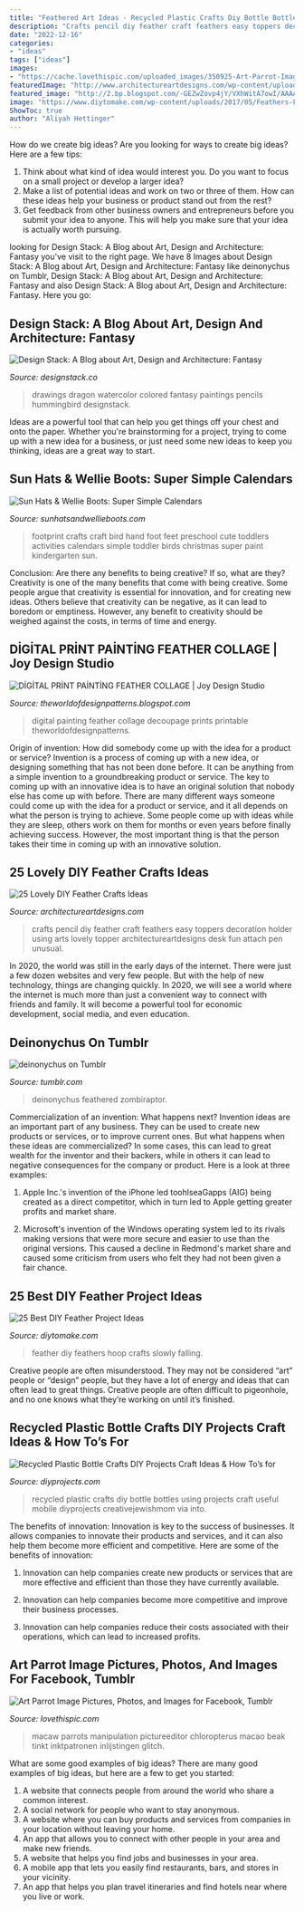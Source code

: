 ```yaml
---
title: "Feathered Art Ideas - Recycled Plastic Crafts Diy Bottle Bottles Using Projects Craft Useful Mobile Diyprojects Creativejewishmom Via Into"
description: "Crafts pencil diy feather craft feathers easy toppers decoration holder using arts lovely topper architectureartdesigns desk fun attach pen unusual"
date: "2022-12-16"
categories:
- "ideas"
tags: ["ideas"]
images:
- "https://cache.lovethispic.com/uploaded_images/350925-Art-Parrot-Image.jpg"
featuredImage: "http://www.architectureartdesigns.com/wp-content/uploads/2014/02/2418.jpg"
featured_image: "http://2.bp.blogspot.com/-GEZwZovp4jY/VXhWitA7owI/AAAAAAAAhMQ/C2pvCEzI84w/s1600/13-Hummingbird-Dragon-Katy-Lipscomb-Lucky978-Fantasy-Watercolor-Paintings-Colored-Pencils-Drawings-www-designstack-co.jpg"
image: "https://www.diytomake.com/wp-content/uploads/2017/05/Feathers-Falling-Slowly-Hoop.jpg"
ShowToc: true
author: "Aliyah Hettinger"
---
```



How do we create big ideas?
Are you looking for ways to create big ideas? Here are a few tips:
1. Think about what kind of idea would interest you. Do you want to focus on a small project or develop a larger idea?
2. Make a list of potential ideas and work on two or three of them. How can these ideas help your business or product stand out from the rest?
3. Get feedback from other business owners and entrepreneurs before you submit your idea to anyone. This will help you make sure that your idea is actually worth pursuing.

	

		
looking for Design Stack: A Blog about Art, Design and Architecture: Fantasy you've visit to the right page. We have 8 Images about Design Stack: A Blog about Art, Design and Architecture: Fantasy like deinonychus on Tumblr, Design Stack: A Blog about Art, Design and Architecture: Fantasy and also Design Stack: A Blog about Art, Design and Architecture: Fantasy. Here you go:
		
    
## Design Stack: A Blog About Art, Design And Architecture: Fantasy

<img loading=lazy src="http://2.bp.blogspot.com/-GEZwZovp4jY/VXhWitA7owI/AAAAAAAAhMQ/C2pvCEzI84w/s1600/13-Hummingbird-Dragon-Katy-Lipscomb-Lucky978-Fantasy-Watercolor-Paintings-Colored-Pencils-Drawings-www-designstack-co.jpg" onerror="this.onerror=null;this.src='https://tse1.mm.bing.net/th?id=OIP.QPauCWflehfGwkKGG6chPQHaKC&amp;pid=15.1';" alt="Design Stack: A Blog about Art, Design and Architecture: Fantasy">

_Source: designstack.co_

>drawings dragon watercolor colored fantasy paintings pencils hummingbird designstack. 

	

Ideas are a powerful tool that can help you get things off your chest and onto the paper. Whether you're brainstorming for a project, trying to come up with a new idea for a business, or just need some new ideas to keep you thinking, ideas are a great way to start.

    
## Sun Hats &amp; Wellie Boots: Super Simple Calendars

<img loading=lazy src="https://1.bp.blogspot.com/-qG8pBwS-LPo/ULSYBZ_pcRI/AAAAAAAAH4U/dMlA3uD2QW4/s640/penguin1.jpg" onerror="this.onerror=null;this.src='https://tse4.mm.bing.net/th?id=OIP.HLaWlOW-oRAZ0wQ0CJVX0wAAAA&amp;pid=15.1';" alt="Sun Hats &amp; Wellie Boots: Super Simple Calendars">

_Source: sunhatsandwellieboots.com_

>footprint crafts craft bird hand foot feet preschool cute toddlers activities calendars simple toddler birds christmas super paint kindergarten sun. 

	

Conclusion: Are there any benefits to being creative? If so, what are they?
Creativity is one of the many benefits that come with being creative. Some people argue that creativity is essential for innovation, and for creating new ideas. Others believe that creativity can be negative, as it can lead to boredom or emptiness. However, any benefit to creativity should be weighed against the costs, in terms of time and energy.

    
## DİGİTAL PRİNT PAİNTİNG FEATHER COLLAGE | Joy Design Studio

<img loading=lazy src="https://2.bp.blogspot.com/-weRIJFdmLAA/WArYNLDGLBI/AAAAAAAACwU/Q-YOy-RpnGEBKvol0Yb8eHMyPpu9o1VXACLcB/s1600/digital-print-feather-collage-painting-8.jpg" onerror="this.onerror=null;this.src='https://tse4.mm.bing.net/th?id=OIP.RIFsV0n_2Yby7tyML6v7LwHaMB&amp;pid=15.1';" alt="DİGİTAL PRİNT PAİNTİNG FEATHER COLLAGE | Joy Design Studio">

_Source: theworldofdesignpatterns.blogspot.com_

>digital painting feather collage decoupage prints printable theworldofdesignpatterns. 

	

Origin of invention: How did somebody come up with the idea for a product or service?
Invention is a process of coming up with a new idea, or designing something that has not been done before. It can be anything from a simple invention to a groundbreaking product or service. The key to coming up with an innovative idea is to have an original solution that nobody else has come up with before. There are many different ways someone could come up with the idea for a product or service, and it all depends on what the person is trying to achieve. Some people come up with ideas while they are sleep, others work on them for months or even years before finally achieving success. However, the most important thing is that the person takes their time in coming up with an innovative solution.

    
## 25 Lovely DIY Feather Crafts Ideas

<img loading=lazy src="http://www.architectureartdesigns.com/wp-content/uploads/2014/02/2418.jpg" onerror="this.onerror=null;this.src='https://tse2.mm.bing.net/th?id=OIP.hwtXs4gLMHzkvYkEBVvr9AHaJ3&amp;pid=15.1';" alt="25 Lovely DIY Feather Crafts Ideas">

_Source: architectureartdesigns.com_

>crafts pencil diy feather craft feathers easy toppers decoration holder using arts lovely topper architectureartdesigns desk fun attach pen unusual. 

	

In 2020, the world was still in the early days of the internet. There were just a few dozen websites and very few people. But with the help of new technology, things are changing quickly. In 2020, we will see a world where the internet is much more than just a convenient way to connect with friends and family. It will become a powerful tool for economic development, social media, and even education.

    
## Deinonychus On Tumblr

<img loading=lazy src="https://78.media.tumblr.com/603a71a8544bded9acf05dbec8523fcd/tumblr_nfw0i0V8Z21r1rorbo1_500.jpg" onerror="this.onerror=null;this.src='https://tse3.mm.bing.net/th?id=OIP.NUM9m2m0YDmCGI_N33rW_wHaDx&amp;pid=15.1';" alt="deinonychus on Tumblr">

_Source: tumblr.com_

>deinonychus feathered zombiraptor. 

	

Commercialization of an invention: What happens next?
Invention ideas are an important part of any business. They can be used to create new products or services, or to improve current ones. But what happens when these ideas are commercialized? In some cases, this can lead to great wealth for the inventor and their backers, while in others it can lead to negative consequences for the company or product. Here is a look at three examples:
1. Apple Inc.'s invention of the iPhone led toohlseaGapps (AIG) being created as a direct competitor, which in turn led to Apple getting greater profits and market share.

2. Microsoft's invention of the Windows operating system led to its rivals making versions that were more secure and easier to use than the original versions. This caused a decline in Redmond's market share and caused some criticism from users who felt they had not been given a fair chance.

    
## 25 Best DIY Feather Project Ideas

<img loading=lazy src="https://www.diytomake.com/wp-content/uploads/2017/05/Feathers-Falling-Slowly-Hoop.jpg" onerror="this.onerror=null;this.src='https://tse2.mm.bing.net/th?id=OIP.0nPDOnfROaYZmeKTm1hplgHaIj&amp;pid=15.1';" alt="25 Best DIY Feather Project Ideas">

_Source: diytomake.com_

>feather diy feathers hoop crafts slowly falling. 

	

Creative people are often misunderstood. They may not be considered “art” people or “design” people, but they have a lot of energy and ideas that can often lead to great things. Creative people are often difficult to pigeonhole, and no one knows what they’re working on until it’s finished.

    
## Recycled Plastic Bottle Crafts DIY Projects Craft Ideas &amp; How To’s For

<img loading=lazy src="https://diyprojects.com/wp-content/uploads/2016/03/Recycled-Bottle-Flower-Rainbow-Mobile.jpg" onerror="this.onerror=null;this.src='https://tse4.mm.bing.net/th?id=OIP.pVrZTogoY36Ta9_l0pFvwgHaLm&amp;pid=15.1';" alt="Recycled Plastic Bottle Crafts DIY Projects Craft Ideas &amp; How To’s for">

_Source: diyprojects.com_

>recycled plastic crafts diy bottle bottles using projects craft useful mobile diyprojects creativejewishmom via into. 

	

The benefits of innovation:
Innovation is key to the success of businesses. It allows companies to innovate their products and services, and it can also help them become more efficient and competitive. Here are some of the benefits of innovation:
1. Innovation can help companies create new products or services that are more effective and efficient than those they have currently available.

2. Innovation can help companies become more competitive and improve their business processes.

3. Innovation can help companies reduce their costs associated with their operations, which can lead to increased profits.

    
## Art Parrot Image Pictures, Photos, And Images For Facebook, Tumblr

<img loading=lazy src="https://cache.lovethispic.com/uploaded_images/350925-Art-Parrot-Image.jpg" onerror="this.onerror=null;this.src='https://tse1.mm.bing.net/th?id=OIP.jdVWPkBt6eAK7x6zqEWJHwHaKX&amp;pid=15.1';" alt="Art Parrot Image Pictures, Photos, and Images for Facebook, Tumblr">

_Source: lovethispic.com_

>macaw parrots manipulation pictureeditor chloropterus macao beak tinkt inktpatronen inlijstingen glitch. 

	

What are some good examples of big ideas?
There are many good examples of big ideas, but here are a few to get you started:
1. A website that connects people from around the world who share a common interest. 
2. A social network for people who want to stay anonymous. 
3. A website where you can buy products and services from companies in your location without leaving your home. 
4. An app that allows you to connect with other people in your area and make new friends. 
5. A website that helps you find jobs and businesses in your area. 
6. A mobile app that lets you easily find restaurants, bars, and stores in your vicinity. 
7. An app that helps you plan travel itineraries and find hotels near where you live or work.


